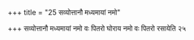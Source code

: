 +++
title = "25 सव्योत्तानौ मध्यमायां नमो"

+++
सव्योत्तानौ मध्यमायां नमो वः पितरो घोराय नमो वः पितरो रसायेति २५